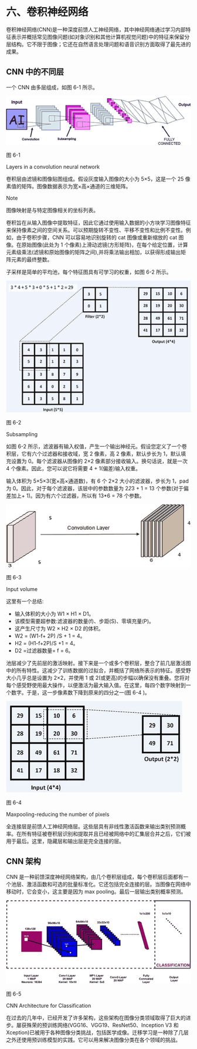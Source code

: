 # 六、卷积神经网络

卷积神经网络(CNN)是一种深度前馈人工神经网络，其中神经网络通过学习内部特征表示并概括常见图像问题(如对象识别和其他计算机视觉问题)中的特征来保留分层结构。它不限于图像；它还在自然语言处理问题和语音识别方面取得了最先进的成果。

## CNN 中的不同层

一个 CNN 由多层组成，如图 6-1 所示。

![A456157_1_En_6_Fig1_HTML.jpg](img/A456157_1_En_6_Fig1_HTML.jpg)

图 6-1

Layers in a convolution neural network

卷积层由滤镜和图像贴图组成。假设灰度输入图像的大小为 5×5，这是一个 25 像素值的矩阵。图像数据表示为宽×高×通道的三维矩阵。

Note

图像映射是与特定图像相关的坐标列表。

卷积旨在从输入图像中提取特征，因此它通过使用输入数据的小方块学习图像特征来保持像素之间的空间关系。可以预期旋转不变性、平移不变性和比例不变性。例如，由于卷积步骤，CNN 可以容易地识别旋转的 cat 图像或重新缩放的 cat 图像。在原始图像(此处为 1 个像素)上滑动滤镜(方形矩阵)，在每个给定位置，计算元素级乘法(滤镜和原始图像的矩阵之间),并将乘法输出相加，以获得形成输出矩阵元素的最终整数。

子采样是简单的平均池，每个特征图具有可学习的权重，如图 6-2 所示。

![A456157_1_En_6_Fig2_HTML.jpg](img/A456157_1_En_6_Fig2_HTML.jpg)

图 6-2

Subsampling

如图 6-2 所示，滤波器有输入权值，产生一个输出神经元。假设您定义了一个卷积层，它有六个过滤器和接收域，宽 2 像素，高 2 像素，默认步长为 1，默认填充设置为 0。每个滤波器从图像的 2×2 像素部分接收输入。换句话说，就是一次 4 个像素。因此，您可以说它将需要 4 + 1(偏差)输入权重。

输入体积为 5×5×3(宽×高×通道数)，有 6 个 2×2 大小的滤波器，步长为 1，pad 为 0。因此，对于每个滤波器，该层中的参数数量为 2*2*3 + 1 = 13 个参数(对于偏差加上+ 1)。因为有六个过滤器，所以有 13*6 = 78 个参数。

![A456157_1_En_6_Fig3_HTML.jpg](img/A456157_1_En_6_Fig3_HTML.jpg)

图 6-3

Input volume

这里有一个总结:

*   输入体积的大小为 W1 × H1 × D1。
*   该模型需要超参数:滤波器的数量(f)、步距(S)、零填充量(P)。
*   这产生尺寸为 W2 × H2 × D2 的体积。
*   W2 = (W1-f+ 2P) /S + 1 = 4。
*   H2 = (H1-f+2P)/S +1 = 4。
*   D2 =过滤器数量= f = 6。

池层减少了先前层的激活映射。接下来是一个或多个卷积层，整合了前几层激活图中的所有特性。这减少了训练数据的过拟合，并概括了网络所表示的特征。感受野大小几乎总是设置为 2×2，并使用 1 或 2(或更高)的步幅以确保没有重叠。您将对每个感受野使用最大操作，以便激活为最大输入值。在这里，每四个数字映射到一个数字。于是，这一步像素数下降到原来的四分之一(图 6-4 )。

![A456157_1_En_6_Fig4_HTML.jpg](img/A456157_1_En_6_Fig4_HTML.jpg)

图 6-4

Maxpooling-reducing the number of pixels

全连接层是前馈人工神经网络层。这些层具有非线性激活函数来输出类别预测概率。在所有特征被卷积层识别和提取并且已经被网络中的汇集层合并之后，它们被用于最后。这里，隐藏层和输出层是完全连接的层。

## CNN 架构

CNN 是一种前馈深度神经网络架构，由几个卷积层组成，每个卷积层后面都有一个池层、激活函数和可选的批量标准化。它还包括完全连接的层。当图像在网络中移动时，它会变小，这主要是因为 max pooling。最后一层输出类别概率预测。

![A456157_1_En_6_Fig5_HTML.jpg](img/A456157_1_En_6_Fig5_HTML.jpg)

图 6-5

CNN Architecture for Classification

在过去的几年中，已经开发了许多架构，这些架构在图像分类领域取得了巨大的进步。屡获殊荣的预训练网络(VGG16、VGG19、ResNet50、Inception V3 和 Xception)已被用于各种图像分类挑战，包括医学成像。迁移学习是一种除了几层之外还使用预训练模型的实践。它可以用来解决图像分类在各个领域的挑战。